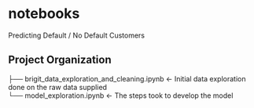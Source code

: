 notebooks
==============================

Predicting Default / No Default Customers

Project Organization
------------

   ├── brigit_data_exploration_and_cleaning.ipynb <- Initial data exploration done on the raw data supplied<br>
   └── model_exploration.ipynb   <- The steps took to develop the model
   
